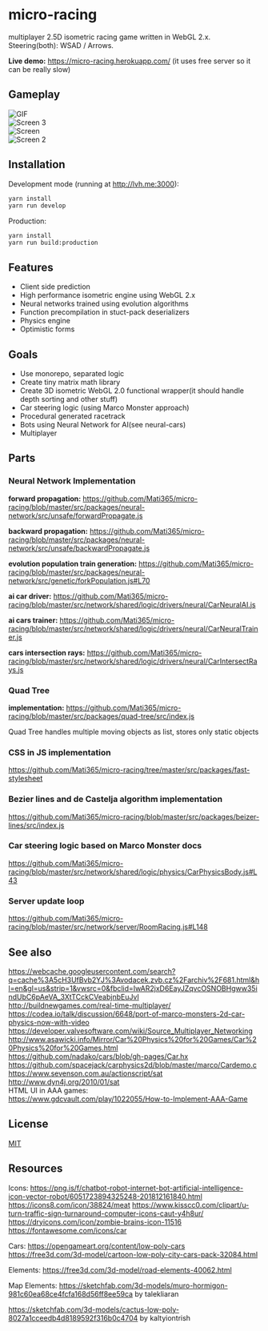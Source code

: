 # micro-racing
multiplayer 2.5D isometric racing game written in WebGL 2.x. Steering(both): WSAD / Arrows.

**Live demo:**
https://micro-racing.herokuapp.com/
(it uses free server so it can be really slow)

## Gameplay
![GIF](/doc/screens/gameplay.gif) <br />
![Screen 3](/doc/screens/screen-3.png) <br />
![Screen](/doc/screens/screen.png) <br />
![Screen 2](/doc/screens/screen-2.png)

## Installation
Development mode (running at http://lvh.me:3000):
```bash
yarn install
yarn run develop
```
Production:
```
yarn install
yarn run build:production
```

## Features
- Client side prediction
- High performance isometric engine using WebGL 2.x
- Neural networks trained using evolution algorithms
- Function precompilation in stuct-pack deserializers
- Physics engine
- Optimistic forms

## Goals
- Use monorepo, separated logic
- Create tiny matrix math library
- Create 3D isometric WebGL 2.0 functional wrapper(it should handle depth sorting and other stuff)
- Car steering logic (using Marco Monster approach)
- Procedural generated racetrack
- Bots using Neural Network for AI(see neural-cars)
- Multiplayer

## Parts
### Neural Network Implementation

**forward propagation:**
https://github.com/Mati365/micro-racing/blob/master/src/packages/neural-network/src/unsafe/forwardPropagate.js

**backward propagation:**
https://github.com/Mati365/micro-racing/blob/master/src/packages/neural-network/src/unsafe/backwardPropagate.js

**evolution population train generation:**
https://github.com/Mati365/micro-racing/blob/master/src/packages/neural-network/src/genetic/forkPopulation.js#L70

**ai car driver:**
https://github.com/Mati365/micro-racing/blob/master/src/network/shared/logic/drivers/neural/CarNeuralAI.js

**ai cars trainer:**
https://github.com/Mati365/micro-racing/blob/master/src/network/shared/logic/drivers/neural/CarNeuralTrainer.js

**cars intersection rays:**
https://github.com/Mati365/micro-racing/blob/master/src/network/shared/logic/drivers/neural/CarIntersectRays.js


### Quad Tree
**implementation:**
https://github.com/Mati365/micro-racing/blob/master/src/packages/quad-tree/src/index.js

Quad Tree handles multiple moving objects as list, stores only static objects

### CSS in JS implementation
https://github.com/Mati365/micro-racing/tree/master/src/packages/fast-stylesheet

### Bezier lines and de Castelja algorithm implementation
https://github.com/Mati365/micro-racing/blob/master/src/packages/beizer-lines/src/index.js

### Car steering logic based on Marco Monster docs
https://github.com/Mati365/micro-racing/blob/master/src/network/shared/logic/physics/CarPhysicsBody.js#L43

### Server update loop
https://github.com/Mati365/micro-racing/blob/master/src/network/server/RoomRacing.js#L148

## See also
https://webcache.googleusercontent.com/search?q=cache%3A5cH3UfBvb2YJ%3Avodacek.zvb.cz%2Farchiv%2F681.html&hl=en&gl=us&strip=1&vwsrc=0&fbclid=IwAR2jxD6EayJZqvcOSNOBHgww35indUbC6pAeVA_3XtTCckCVeabjnbEuJvI <br />
http://buildnewgames.com/real-time-multiplayer/<br/>
https://codea.io/talk/discussion/6648/port-of-marco-monsters-2d-car-physics-now-with-video <br/>
https://developer.valvesoftware.com/wiki/Source_Multiplayer_Networking <br/>
http://www.asawicki.info/Mirror/Car%20Physics%20for%20Games/Car%20Physics%20for%20Games.html <br/>
https://github.com/nadako/cars/blob/gh-pages/Car.hx <br/>
https://github.com/spacejack/carphysics2d/blob/master/marco/Cardemo.c<br/>
https://www.sevenson.com.au/actionscript/sat<br/>
http://www.dyn4j.org/2010/01/sat<br/>
HTML UI in AAA games:<br/>
https://www.gdcvault.com/play/1022055/How-to-Implement-AAA-Game

## License
[MIT](https://github.com/Mati365/kart-racing/blob/master/LICENSE.md)

## Resources
Icons:
https://png.is/f/chatbot-robot-internet-bot-artificial-intelligence-icon-vector-robot/6051723894325248-201812161840.html
https://icons8.com/icon/38824/meat
https://www.kisscc0.com/clipart/u-turn-traffic-sign-turnaround-computer-icons-caut-y4h8ur/
https://dryicons.com/icon/zombie-brains-icon-11516
https://fontawesome.com/icons/car

Cars:
https://opengameart.org/content/low-poly-cars
https://free3d.com/3d-model/cartoon-low-poly-city-cars-pack-32084.html

Elements:
https://free3d.com/3d-model/road-elements-40062.html

Map Elements:
https://sketchfab.com/3d-models/muro-hormigon-981c60ea68ce4fcfa168d56ff8ee59ca by talekliaran

https://sketchfab.com/3d-models/cactus-low-poly-8027a1cceedb4d8189592f316b0c4704 by kaltyiontrish
